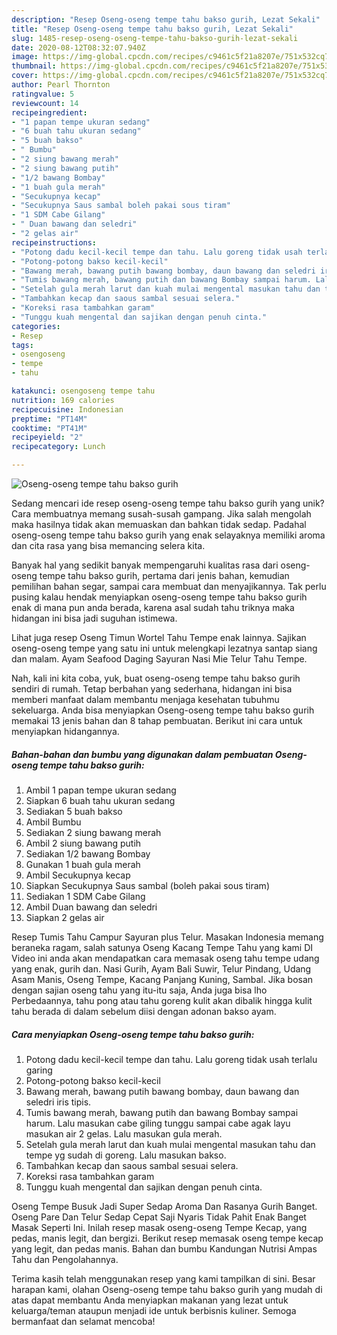 ```yaml
---
description: "Resep Oseng-oseng tempe tahu bakso gurih, Lezat Sekali"
title: "Resep Oseng-oseng tempe tahu bakso gurih, Lezat Sekali"
slug: 1485-resep-oseng-oseng-tempe-tahu-bakso-gurih-lezat-sekali
date: 2020-08-12T08:32:07.940Z
image: https://img-global.cpcdn.com/recipes/c9461c5f21a8207e/751x532cq70/oseng-oseng-tempe-tahu-bakso-gurih-foto-resep-utama.jpg
thumbnail: https://img-global.cpcdn.com/recipes/c9461c5f21a8207e/751x532cq70/oseng-oseng-tempe-tahu-bakso-gurih-foto-resep-utama.jpg
cover: https://img-global.cpcdn.com/recipes/c9461c5f21a8207e/751x532cq70/oseng-oseng-tempe-tahu-bakso-gurih-foto-resep-utama.jpg
author: Pearl Thornton
ratingvalue: 5
reviewcount: 14
recipeingredient:
- "1 papan tempe ukuran sedang"
- "6 buah tahu ukuran sedang"
- "5 buah bakso"
- " Bumbu"
- "2 siung bawang merah"
- "2 siung bawang putih"
- "1/2 bawang Bombay"
- "1 buah gula merah"
- "Secukupnya kecap"
- "Secukupnya Saus sambal boleh pakai sous tiram"
- "1 SDM Cabe Gilang"
- " Duan bawang dan seledri"
- "2 gelas air"
recipeinstructions:
- "Potong dadu kecil-kecil tempe dan tahu. Lalu goreng tidak usah terlalu garing"
- "Potong-potong bakso kecil-kecil"
- "Bawang merah, bawang putih bawang bombay, daun bawang dan seledri iris tipis."
- "Tumis bawang merah, bawang putih dan bawang Bombay sampai harum. Lalu masukan cabe giling tunggu sampai cabe agak layu masukan air 2 gelas. Lalu masukan gula merah."
- "Setelah gula merah larut dan kuah mulai mengental masukan tahu dan tempe yg sudah di goreng. Lalu masukan bakso."
- "Tambahkan kecap dan saous sambal sesuai selera."
- "Koreksi rasa tambahkan garam"
- "Tunggu kuah mengental dan sajikan dengan penuh cinta."
categories:
- Resep
tags:
- osengoseng
- tempe
- tahu

katakunci: osengoseng tempe tahu 
nutrition: 169 calories
recipecuisine: Indonesian
preptime: "PT14M"
cooktime: "PT41M"
recipeyield: "2"
recipecategory: Lunch

---
```



![Oseng-oseng tempe tahu bakso gurih](https://img-global.cpcdn.com/recipes/c9461c5f21a8207e/751x532cq70/oseng-oseng-tempe-tahu-bakso-gurih-foto-resep-utama.jpg)

Sedang mencari ide resep oseng-oseng tempe tahu bakso gurih yang unik? Cara membuatnya memang susah-susah gampang. Jika salah mengolah maka hasilnya tidak akan memuaskan dan bahkan tidak sedap. Padahal oseng-oseng tempe tahu bakso gurih yang enak selayaknya memiliki aroma dan cita rasa yang bisa memancing selera kita.

Banyak hal yang sedikit banyak mempengaruhi kualitas rasa dari oseng-oseng tempe tahu bakso gurih, pertama dari jenis bahan, kemudian pemilihan bahan segar, sampai cara membuat dan menyajikannya. Tak perlu pusing kalau hendak menyiapkan oseng-oseng tempe tahu bakso gurih enak di mana pun anda berada, karena asal sudah tahu triknya maka hidangan ini bisa jadi suguhan istimewa.

Lihat juga resep Oseng Timun Wortel Tahu Tempe enak lainnya. Sajikan oseng-oseng tempe yang satu ini untuk melengkapi lezatnya santap siang dan malam. Ayam Seafood Daging Sayuran Nasi Mie Telur Tahu Tempe.


Nah, kali ini kita coba, yuk, buat oseng-oseng tempe tahu bakso gurih sendiri di rumah. Tetap berbahan yang sederhana, hidangan ini bisa memberi manfaat dalam membantu menjaga kesehatan tubuhmu sekeluarga. Anda bisa menyiapkan Oseng-oseng tempe tahu bakso gurih memakai 13 jenis bahan dan 8 tahap pembuatan. Berikut ini cara untuk menyiapkan hidangannya.

<!--inarticleads1-->

##### Bahan-bahan dan bumbu yang digunakan dalam pembuatan Oseng-oseng tempe tahu bakso gurih:

1. Ambil 1 papan tempe ukuran sedang
1. Siapkan 6 buah tahu ukuran sedang
1. Sediakan 5 buah bakso
1. Ambil  Bumbu
1. Sediakan 2 siung bawang merah
1. Ambil 2 siung bawang putih
1. Sediakan 1/2 bawang Bombay
1. Gunakan 1 buah gula merah
1. Ambil Secukupnya kecap
1. Siapkan Secukupnya Saus sambal (boleh pakai sous tiram)
1. Sediakan 1 SDM Cabe Gilang
1. Ambil  Duan bawang dan seledri
1. Siapkan 2 gelas air


Resep Tumis Tahu Campur Sayuran plus Telur. Masakan Indonesia memang beraneka ragam, salah satunya Oseng Kacang Tempe Tahu yang kami DI Video ini anda akan mendapatkan cara memasak oseng tahu tempe udang yang enak, gurih dan. Nasi Gurih, Ayam Bali Suwir, Telur Pindang, Udang Asam Manis, Oseng Tempe, Kacang Panjang Kuning, Sambal. Jika bosan dengan sajian oseng tahu yang itu-itu saja, Anda juga bisa lho Perbedaannya, tahu pong atau tahu goreng kulit akan dibalik hingga kulit tahu berada di dalam sebelum diisi dengan adonan bakso ayam. 

<!--inarticleads2-->

##### Cara menyiapkan Oseng-oseng tempe tahu bakso gurih:

1. Potong dadu kecil-kecil tempe dan tahu. Lalu goreng tidak usah terlalu garing
1. Potong-potong bakso kecil-kecil
1. Bawang merah, bawang putih bawang bombay, daun bawang dan seledri iris tipis.
1. Tumis bawang merah, bawang putih dan bawang Bombay sampai harum. Lalu masukan cabe giling tunggu sampai cabe agak layu masukan air 2 gelas. Lalu masukan gula merah.
1. Setelah gula merah larut dan kuah mulai mengental masukan tahu dan tempe yg sudah di goreng. Lalu masukan bakso.
1. Tambahkan kecap dan saous sambal sesuai selera.
1. Koreksi rasa tambahkan garam
1. Tunggu kuah mengental dan sajikan dengan penuh cinta.


Oseng Tempe Busuk Jadi Super Sedap Aroma Dan Rasanya Gurih Banget. Oseng Pare Dan Telur Sedap Cepat Saji Nyaris Tidak Pahit Enak Banget Masak Seperti Ini. Inilah resep masak oseng-oseng Tempe Kecap, yang pedas, manis legit, dan bergizi. Berikut resep memasak oseng tempe kecap yang legit, dan pedas manis. Bahan dan bumbu Kandungan Nutrisi Ampas Tahu dan Pengolahannya. 

Terima kasih telah menggunakan resep yang kami tampilkan di sini. Besar harapan kami, olahan Oseng-oseng tempe tahu bakso gurih yang mudah di atas dapat membantu Anda menyiapkan makanan yang lezat untuk keluarga/teman ataupun menjadi ide untuk berbisnis kuliner. Semoga bermanfaat dan selamat mencoba!

